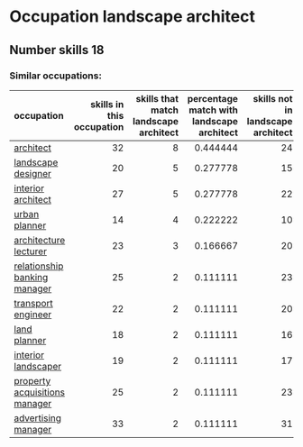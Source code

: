 # Occupation landscape architect
## Number skills 18
### Similar occupations:
| occupation                                                        |   skills in this occupation |   skills that match landscape architect |   percentage match with landscape architect |   skills not in landscape architect |
|:------------------------------------------------------------------|----------------------------:|----------------------------------------:|--------------------------------------------:|------------------------------------:|
| [architect](architect.md)                                         |                          32 |                                       8 |                                    0.444444 |                                  24 |
| [landscape designer](landscape_designer.md)                       |                          20 |                                       5 |                                    0.277778 |                                  15 |
| [interior architect](interior_architect.md)                       |                          27 |                                       5 |                                    0.277778 |                                  22 |
| [urban planner](urban_planner.md)                                 |                          14 |                                       4 |                                    0.222222 |                                  10 |
| [architecture lecturer](architecture_lecturer.md)                 |                          23 |                                       3 |                                    0.166667 |                                  20 |
| [relationship banking manager](relationship_banking_manager.md)   |                          25 |                                       2 |                                    0.111111 |                                  23 |
| [transport engineer](transport_engineer.md)                       |                          22 |                                       2 |                                    0.111111 |                                  20 |
| [land planner](land_planner.md)                                   |                          18 |                                       2 |                                    0.111111 |                                  16 |
| [interior landscaper](interior_landscaper.md)                     |                          19 |                                       2 |                                    0.111111 |                                  17 |
| [property acquisitions manager](property_acquisitions_manager.md) |                          25 |                                       2 |                                    0.111111 |                                  23 |
| [advertising manager](advertising_manager.md)                     |                          33 |                                       2 |                                    0.111111 |                                  31 |
